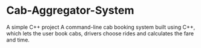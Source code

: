# Cab-Aggregator-System
A simple C++ project
A command-line cab booking system built using C++, which lets the user book cabs, drivers choose rides and calculates the fare and time.
